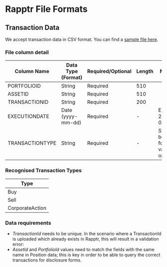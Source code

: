 # Rapptr File Formats

## Transaction Data

We accept transaction data in CSV format. You can find a [sample file here](Transactions.csv).

### File column detail

Column Name     | Data Type (Format) | Required/Optional | Length | Notes
----------------|--------------------|-------------------|--------|----------------------------
PORTFOLIOID     | String             | Required          | 510    |
ASSETID         | String             | Required          | 510    |
TRANSACTIONID   | String             | Required          | 200    |
EXECUTIONDATE   | Date (yyyy-mm-dd)  | Required          |  -     | E.g. 2016-01-27
TRANSACTIONTYPE | String             | Required          |  -     | See below for valid options       

### Recognised Transaction Types

Type           |
---------------|
Buy            |  
Sell           |
CorporateAction|

### Data requirements

- *TransactionId* needs to be unique. In the scenario where a TransactionId is uploaded which already exists in Rapptr, this will result in a validation error:
- *AssetId* and *PortfolioId* values need to match the fields with the same name in Position data; this is key in order to be able to query the correct transactions for disclosure forms.
